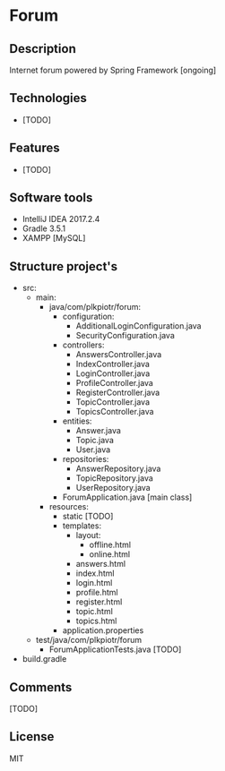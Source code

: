 # Forum
## Description
Internet forum powered by Spring Framework [ongoing]
## Technologies
- [TODO]
## Features
- [TODO]
## Software tools
- IntelliJ IDEA 2017.2.4
- Gradle 3.5.1
- XAMPP [MySQL]
## Structure project's
- src:
  - main:
    - java/com/plkpiotr/forum:
      - configuration:
        - AdditionalLoginConfiguration.java
        - SecurityConfiguration.java
      - controllers:
        - AnswersController.java
        - IndexController.java
        - LoginController.java
        - ProfileController.java
        - RegisterController.java
        - TopicController.java
        - TopicsController.java
      - entities:
        - Answer.java
        - Topic.java
        - User.java
      - repositories:
        - AnswerRepository.java
        - TopicRepository.java
        - UserRepository.java
      - ForumApplication.java [main class]
    - resources:
      - static [TODO]
      - templates:
        - layout:
          - offline.html
          - online.html
        - answers.html
        - index.html
        - login.html
        - profile.html
        - register.html
        - topic.html
        - topics.html
      - application.properties
  - test/java/com/plkpiotr/forum
    - ForumApplicationTests.java [TODO]
- build.gradle
## Comments
[TODO]
## License
MIT
